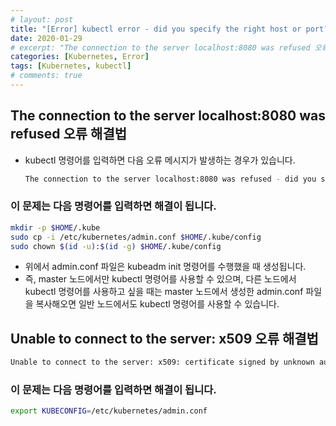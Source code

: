 ```yaml
---
# layout: post
title: "[Error] kubectl error - did you specify the right host or port?"
date: 2020-01-29
# excerpt: "The connection to the server localhost:8080 was refused 오류 해결법"
categories: [Kubernetes, Error]
tags: [Kubernetes, kubectl]
# comments: true
---
```


## The connection to the server localhost:8080 was refused 오류 해결법

- kubectl 명령어를 입력하면 다음 오류 메시지가 발생하는 경우가 있습니다.
  ```bash
  The connection to the server localhost:8080 was refused - did you specify the right host or port?
  ```

### 이 문제는 다음 명령어를 입력하면 해결이 됩니다.

```bash
mkdir -p $HOME/.kube
sudo cp -i /etc/kubernetes/admin.conf $HOME/.kube/config
sudo chown $(id -u):$(id -g) $HOME/.kube/config
```

- 위에서 admin.conf 파일은 kubeadm init 명령어를 수행했을 때 생성됩니다.
- 즉, master 노드에서만 kubectl 명령어를 사용할 수 있으며, 다른 노드에서 kubectl 명령어를 사용하고 싶을 때는 master 노드에서 생성한 admin.conf 파일을 복사해오면 일반 노드에서도 kubectl 명령어를 사용할 수 있습니다.

## Unable to connect to the server: x509 오류 해결법

```bash
Unable to connect to the server: x509: certificate signed by unknown authority (possibly because of "crypto/rsa: verification error" while trying to verify candidate authority certificate "kubernetes")
```

### 이 문제는 다음 명령어를 입력하면 해결이 됩니다.

```bash
export KUBECONFIG=/etc/kubernetes/admin.conf
```
